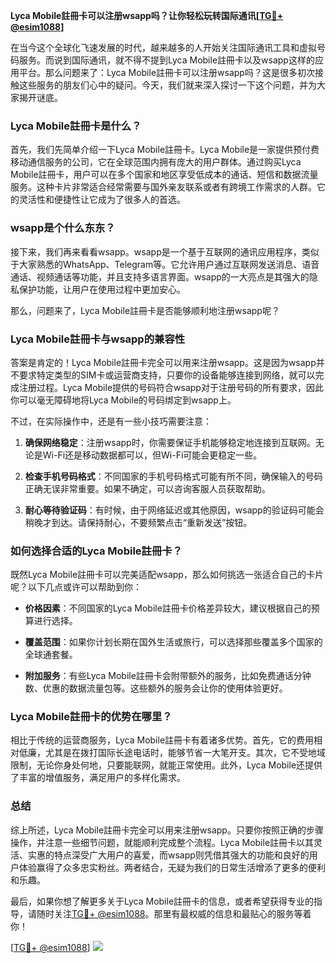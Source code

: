 **Lyca Mobile註冊卡可以注册wsapp吗？让你轻松玩转国际通讯[[TG💪+ @esim1088](https://t.me/s/esim1088)]**

在当今这个全球化飞速发展的时代，越来越多的人开始关注国际通讯工具和虚拟号码服务。而说到国际通讯，就不得不提到Lyca Mobile註冊卡以及wsapp这样的应用平台。那么问题来了：Lyca Mobile註冊卡可以注册wsapp吗？这是很多初次接触这些服务的朋友们心中的疑问。今天，我们就来深入探讨一下这个问题，并为大家揭开谜底。

### Lyca Mobile註冊卡是什么？

首先，我们先简单介绍一下Lyca Mobile註冊卡。Lyca Mobile是一家提供预付费移动通信服务的公司，它在全球范围内拥有庞大的用户群体。通过购买Lyca Mobile註冊卡，用户可以在多个国家和地区享受低成本的通话、短信和数据流量服务。这种卡片非常适合经常需要与国外亲友联系或者有跨境工作需求的人群。它的灵活性和便捷性让它成为了很多人的首选。

### wsapp是个什么东东？

接下来，我们再来看看wsapp。wsapp是一个基于互联网的通讯应用程序，类似于大家熟悉的WhatsApp、Telegram等。它允许用户通过互联网发送消息、语音通话、视频通话等功能，并且支持多语言界面。wsapp的一大亮点是其强大的隐私保护功能，让用户在使用过程中更加安心。

那么，问题来了，Lyca Mobile註冊卡是否能够顺利地注册wsapp呢？

### Lyca Mobile註冊卡与wsapp的兼容性

答案是肯定的！Lyca Mobile註冊卡完全可以用来注册wsapp。这是因为wsapp并不要求特定类型的SIM卡或运营商支持，只要你的设备能够连接到网络，就可以完成注册过程。Lyca Mobile提供的号码符合wsapp对于注册号码的所有要求，因此你可以毫无障碍地将Lyca Mobile的号码绑定到wsapp上。

不过，在实际操作中，还是有一些小技巧需要注意：

1. **确保网络稳定**：注册wsapp时，你需要保证手机能够稳定地连接到互联网。无论是Wi-Fi还是移动数据都可以，但Wi-Fi可能会更稳定一些。
   
2. **检查手机号码格式**：不同国家的手机号码格式可能有所不同，确保输入的号码正确无误非常重要。如果不确定，可以咨询客服人员获取帮助。

3. **耐心等待验证码**：有时候，由于网络延迟或其他原因，wsapp的验证码可能会稍晚才到达。请保持耐心，不要频繁点击“重新发送”按钮。

### 如何选择合适的Lyca Mobile註冊卡？

既然Lyca Mobile註冊卡可以完美适配wsapp，那么如何挑选一张适合自己的卡片呢？以下几点或许可以帮助到你：

- **价格因素**：不同国家的Lyca Mobile註冊卡价格差异较大，建议根据自己的预算进行选择。
  
- **覆盖范围**：如果你计划长期在国外生活或旅行，可以选择那些覆盖多个国家的全球通套餐。

- **附加服务**：有些Lyca Mobile註冊卡会附带额外的服务，比如免费通话分钟数、优惠的数据流量包等。这些额外的服务会让你的使用体验更好。

### Lyca Mobile註冊卡的优势在哪里？

相比于传统的运营商服务，Lyca Mobile註冊卡有着诸多优势。首先，它的费用相对低廉，尤其是在拨打国际长途电话时，能够节省一大笔开支。其次，它不受地域限制，无论你身处何地，只要能联网，就能正常使用。此外，Lyca Mobile还提供了丰富的增值服务，满足用户的多样化需求。

### 总结

综上所述，Lyca Mobile註冊卡完全可以用来注册wsapp。只要你按照正确的步骤操作，并注意一些细节问题，就能顺利完成整个流程。Lyca Mobile註冊卡以其灵活、实惠的特点深受广大用户的喜爱，而wsapp则凭借其强大的功能和良好的用户体验赢得了众多忠实粉丝。两者结合，无疑为我们的日常生活增添了更多的便利和乐趣。

最后，如果你想了解更多关于Lyca Mobile註冊卡的信息，或者希望获得专业的指导，请随时关注[TG💪+ @esim1088](https://t.me/s/esim1088)。那里有最权威的信息和最贴心的服务等着你！

[[TG💪+ @esim1088](https://t.me/s/esim1088)] ![](https://i.postimg.cc/4NQfJmqS/Snipaste-2025-05-13-00-14-12.png)